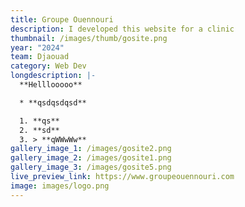 ```yaml
---
title: Groupe Ouennouri
description: I developed this website for a clinic
thumbnail: /images/thumb/gosite.png
year: "2024"
team: Djaouad
category: Web Dev
longdescription: |-
  **Helllooooo**

  * **qsdqsdqsd**

  1. **qs**
  2. **sd**
  3. > **qWWwWw**
gallery_image_1: /images/gosite2.png
gallery_image_2: /images/gosite1.png
gallery_image_3: /images/gosite5.png
live_preview_link: https://www.groupeouennouri.com
image: images/logo.png
---
```

